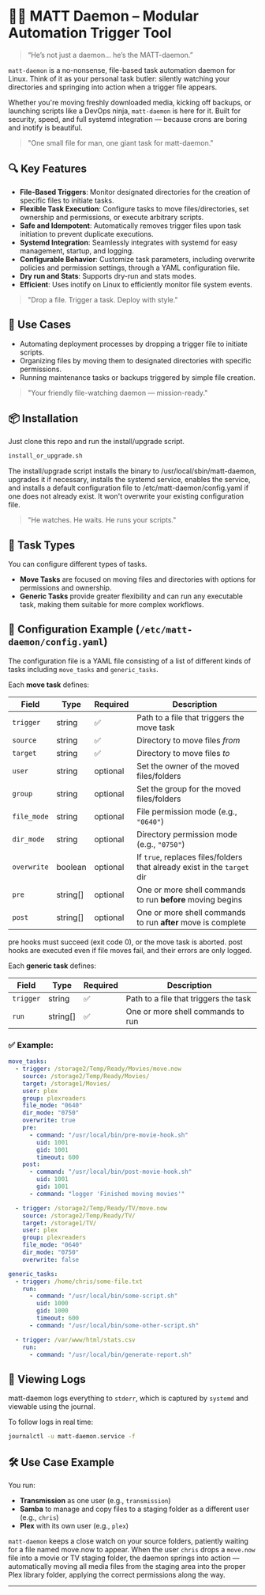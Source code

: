 # 🧙‍♂️ MATT Daemon – Modular Automation Trigger Tool

> “He’s not just a daemon… he’s the MATT-daemon.”

`matt-daemon` is a no-nonsense, file-based task automation daemon for Linux. Think of it as your personal task butler: silently watching your directories and springing into action when a trigger file appears.

Whether you're moving freshly downloaded media, kicking off backups, or launching scripts like a DevOps ninja, `matt-daemon` is here for it. Built for security, speed, and full systemd integration — because crons are boring and inotify is beautiful.
 
> "One small file for man, one giant task for matt-daemon."

## 🔍 Key Features

- **File-Based Triggers**: Monitor designated directories for the creation of specific files to initiate tasks.
- **Flexible Task Execution**: Configure tasks to move files/directories, set ownership and permissions, or execute arbitrary scripts.
- **Safe and Idempotent**: Automatically removes trigger files upon task initiation to prevent duplicate executions.
- **Systemd Integration**: Seamlessly integrates with systemd for easy management, startup, and logging.
- **Configurable Behavior**: Customize task parameters, including overwrite policies and permission settings, through a YAML configuration file.
- **Dry run and Stats**: Supports dry-run and stats modes.
- **Efficient**: Uses inotify on Linux to efficiently monitor file system events.

> "Drop a file. Trigger a task. Deploy with style."

## 🚀 Use Cases

- Automating deployment processes by dropping a trigger file to initiate scripts.
- Organizing files by moving them to designated directories with specific permissions.
- Running maintenance tasks or backups triggered by simple file creation.

> "Your friendly file-watching daemon — mission-ready."

## 📦 Installation

Just clone this repo and run the install/upgrade script.

```bash
install_or_upgrade.sh
```

The install/upgrade script installs the binary to /usr/local/sbin/matt-daemon, upgrades it if necessary, installs the systemd service, enables the service, and installs a default configuration file to /etc/matt-daemon/config.yaml if one does not already exist. It won't overwrite your existing configuration file.

> "He watches. He waits. He runs your scripts."

## 🎯 Task Types

You can configure different types of tasks.

- **Move Tasks** are focused on moving files and directories with options for permissions and ownership.
- **Generic Tasks** provide greater flexibility and can run any executable task, making them suitable for more complex workflows.

## 🧾 Configuration Example (`/etc/matt-daemon/config.yaml`)

The configuration file is a YAML file consisting of a list of different kinds of tasks including `move_tasks` and `generic_tasks`.

Each **move task** defines:

| Field       | Type       | Required | Description                                                                |
|-------------|------------|----------|----------------------------------------------------------------------------|
| `trigger`   | string     | ✅       | Path to a file that triggers the move task                                  |
| `source`    | string     | ✅       | Directory to move files *from*                                              |
| `target`    | string     | ✅       | Directory to move files *to*                                                |
| `user`      | string     | optional | Set the owner of the moved files/folders                                   |
| `group`     | string     | optional | Set the group for the moved files/folders                                  |
| `file_mode` | string     | optional | File permission mode (e.g., `"0640"`)                                      |
| `dir_mode`  | string     | optional | Directory permission mode (e.g., `"0750"`)                                 |
| `overwrite` | boolean    | optional | If `true`, replaces files/folders that already exist in the `target` dir   |
| `pre`       | string[]   | optional | One or more shell commands to run **before** moving begins                 |
| `post`      | string[]   | optional | One or more shell commands to run **after** move is complete               |

pre hooks must succeed (exit code 0), or the move task is aborted. post hooks are executed even if file moves fail, and their errors are only logged.

Each **generic task** defines:

| Field       | Type       | Required | Description                                                                |
|-------------|------------|----------|----------------------------------------------------------------------------|
| `trigger`   | string     | ✅       | Path to a file that triggers the task                                       |
| `run`       | string[]   | ✅       | One or more shell commands to run                                           |

### ✅ Example:

```yaml
move_tasks:
  - trigger: /storage2/Temp/Ready/Movies/move.now
    source: /storage2/Temp/Ready/Movies/
    target: /storage1/Movies/
    user: plex
    group: plexreaders
    file_mode: "0640"
    dir_mode: "0750"
    overwrite: true
    pre:
      - command: "/usr/local/bin/pre-movie-hook.sh"
        uid: 1001
        gid: 1001
        timeout: 600
    post:
      - command: "/usr/local/bin/post-movie-hook.sh"
        uid: 1001
        gid: 1001
      - command: "logger 'Finished moving movies'"

  - trigger: /storage2/Temp/Ready/TV/move.now
    source: /storage2/Temp/Ready/TV/
    target: /storage1/TV/
    user: plex
    group: plexreaders
    file_mode: "0640"
    dir_mode: "0750"
    overwrite: false

generic_tasks:
  - trigger: /home/chris/some-file.txt
    run:
      - command: "/usr/local/bin/some-script.sh"
        uid: 1000
        gid: 1000
        timeout: 600
      - command: "/usr/local/bin/some-other-script.sh"

  - trigger: /var/www/html/stats.csv
    run:
      - command: "/usr/local/bin/generate-report.sh"
```

## 📄 Viewing Logs

matt-daemon logs everything to `stderr`, which is captured by `systemd` and viewable using the journal.

To follow logs in real time:

```bash
journalctl -u matt-daemon.service -f
```

## 🛠 Use Case Example

You run:
- **Transmission** as one user (e.g., `transmission`)
- **Samba** to manage and copy files to a staging folder as a different user (e.g., `chris`)
- **Plex** with its own user (e.g., `plex`)

`matt-daemon` keeps a close watch on your source folders, patiently waiting for a file named move.now to appear. When the user `chris` drops a `move.now` file into a movie or TV staging folder, the daemon springs into action — automatically moving all media files from the staging area into the proper Plex library folder, applying the correct permissions along the way.

---


